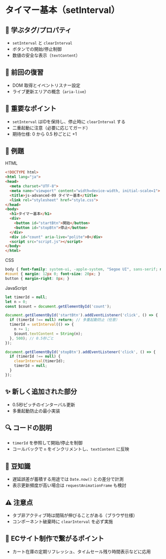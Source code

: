 # タイマー基本（setInterval）

## 🧩 **学ぶタグ/プロパティ**
- `setInterval` と `clearInterval`
- ボタンでの開始/停止制御
- 数値の安全な表示（`textContent`）

## 🔁 **前回の復習**
- DOM 取得とイベントリスナー設定
- ライブ更新エリアの概念（`aria-live`）

## 📌 **重要なポイント**
- `setInterval` はIDを保持し、停止時に `clearInterval` する
- 二重起動に注意（必要に応じてガード）
- 期待仕様: 0 から 0.5 秒ごとに +1

## 🧪 **例題**
HTML
```html
<!DOCTYPE html>
<html lang="ja">
<head>
  <meta charset="UTF-8">
  <meta name="viewport" content="width=device-width, initial-scale=1">
  <title>js-advanced-09 タイマー基本</title>
  <link rel="stylesheet" href="style.css">
</head>
<body>
  <h1>タイマー基本</h1>
  <div>
    <button id="startBtn">開始</button>
    <button id="stopBtn">停止</button>
  </div>
  <div id="count" aria-live="polite">0</div>
  <script src="script.js"></script>
</body>
</html>
```

CSS
```css
body { font-family: system-ui, -apple-system, "Segoe UI", sans-serif; margin: 16px; }
#count { margin: 12px 0; font-size: 20px; }
button { margin-right: 8px; }
```

JavaScript
```js
let timerId = null;
let n = 0;
const $count = document.getElementById('count');

document.getElementById('startBtn').addEventListener('click', () => {
  if (timerId !== null) return; // 多重起動防止（任意）
  timerId = setInterval(() => {
    n += 1;
    $count.textContent = String(n);
  }, 500); // 0.5秒ごと
});

document.getElementById('stopBtn').addEventListener('click', () => {
  if (timerId !== null) {
    clearInterval(timerId);
    timerId = null;
  }
});
```

## ✨ **新しく追加された部分**
- 0.5秒ピッチのインターバル更新
- 多重起動防止の最小実装

## 🔍 **コードの説明**
- `timerId` を参照して開始/停止を制御
- コールバックで `n` をインクリメントし、`textContent` に反映

## 📖 **豆知識**
- 遅延誤差が蓄積する用途では `Date.now()` との差分で計測
- 表示更新頻度が高い場合は `requestAnimationFrame` も検討

## ⚠️ **注意点**
- タブ非アクティブ時は間隔が伸びることがある（ブラウザ仕様）
- コンポーネント破棄時に `clearInterval` を必ず実施

## 🛒 **ECサイト制作で繋がるポイント**
- カート在庫の定期リフレッシュ、タイムセール残り時間表示などに応用
